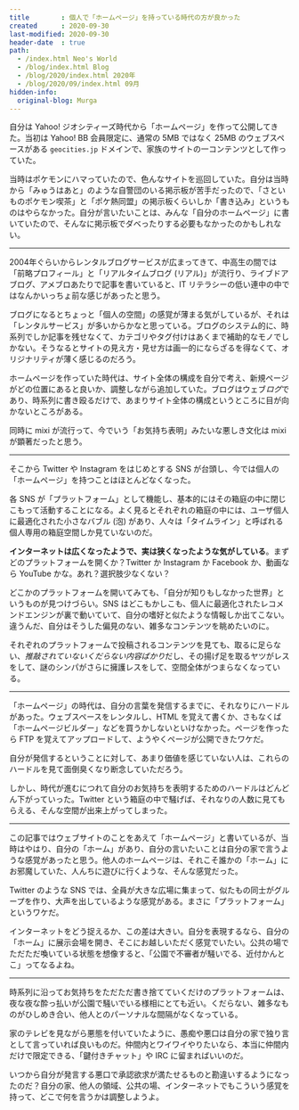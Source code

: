 ```yaml
---
title        : 個人で「ホームページ」を持っている時代の方が良かった
created      : 2020-09-30
last-modified: 2020-09-30
header-date  : true
path:
  - /index.html Neo's World
  - /blog/index.html Blog
  - /blog/2020/index.html 2020年
  - /blog/2020/09/index.html 09月
hidden-info:
  original-blog: Murga
---
```


自分は Yahoo! ジオシティーズ時代から「ホームページ」を作って公開してきた。当初は Yahoo! BB 会員限定に、通常の 5MB ではなく 25MB のウェブスペースがある `geocities.jp` ドメインで、家族のサイトの一コンテンツとして作っていた。

当時はポケモンにハマっていたので、色んなサイトを巡回していた。自分は当時から「みゅうはあと」のような自警団のいる掲示板が苦手だったので、「さといものポケモン喫茶」と「ポケ熱同盟」の掲示板くらいしか「書き込み」というものはやらなかった。自分が言いたいことは、みんな「自分のホームページ」に書いていたので、そんなに掲示板でダベったりする必要もなかったのかもしれない。

---

2004年ぐらいからレンタルブログサービスが広まってきて、中高生の間では「前略プロフィール」と「リアルタイムブログ (リアル)」が流行り、ライブドアブログ、アメブロあたりで記事を書いていると、IT リテラシーの低い連中の中ではなんかいっちょ前な感じがあったと思う。

ブログになるとちょっと「個人の空間」の感覚が薄まる気がしているが、それは「レンタルサービス」が多いからかなと思っている。ブログのシステム的に、時系列でしか記事を残せなくて、カテゴリやタグ付けはあくまで補助的なモノでしかない。そうなるとサイトの見え方・見せ方は画一的にならざるを得なくて、オリジナリティが薄く感じるのだろう。

ホームページを作っていた時代は、サイト全体の構成を自分で考え、新規ページがどの位置にあると良いか、調整しながら追加していた。ブログはウェブ*ログ*であり、時系列に書き殴るだけで、あまりサイト全体の構成というところに目が向かないところがある。

同時に mixi が流行って、今でいう「お気持ち表明」みたいな悪しき文化は mixi が顕著だったと思う。

---

そこから Twitter や Instagram をはじめとする SNS が台頭し、今では個人の「ホームページ」を持つことはほとんどなくなった。

各 SNS が「プラットフォーム」として機能し、基本的にはその箱庭の中に閉じこもって活動することになる。よく見るとそれぞれの箱庭の中には、ユーザ個人に最適化された小さなバブル (泡) があり、人々は「タイムライン」と呼ばれる個人専用の箱庭空間しか見ていないのだ。

**インターネットは広くなったようで、実は狭くなったような気がしている**。まずどのプラットフォームを開くか？Twitter か Instagram か Facebook か、動画なら YouTube かな。あれ？選択肢少なくない？

どこかのプラットフォームを開いてみても、「自分が知りもしなかった世界」というものが見つけづらい。SNS はどこもかしこも、個人に最適化されたレコメンドエンジンが裏で動いていて、自分の嗜好と似たような情報しか出てこない。違うんだ、自分はそうした偏見のない、雑多なコンテンツを眺めたいのに。

それぞれのプラットフォームで投稿されるコンテンツを見ても、取るに足らない、*推敲されていないくだらない内容ばかり*だし、その揚げ足を取るヤツがレスをして、謎のシンパがさらに擁護レスをして、空間全体がつまらなくなっている。

---

「ホームページ」の時代は、自分の言葉を発信するまでに、それなりにハードルがあった。ウェブスペースをレンタルし、HTML を覚えて書くか、さもなくば「ホームページビルダー」などを買うかしないといけなかった。ページを作ったら FTP を覚えてアップロードして、ようやくページが公開できたワケだ。

自分が発信するということに対して、あまり価値を感じていない人は、これらのハードルを見て面倒臭くなり断念していただろう。

しかし、時代が進むにつれて自分のお気持ちを表明するためのハードルはどんどん下がっていった。Twitter という箱庭の中で騒げば、それなりの人数に見てもらえる、そんな空間が出来上がってしまった。

---

この記事ではウェブサイトのことをあえて「ホームページ」と書いているが、当時はやはり、自分の「ホーム」があり、自分の言いたいことは自分の家で言うような感覚があったと思う。他人のホームページは、それこそ誰かの「ホーム」にお邪魔していた、人んちに遊びに行くような、そんな感覚だった。

Twitter のような SNS では、全員が大きな広場に集まって、似たもの同士がグループを作り、大声を出しているような感覚がある。まさに「プラットフォーム」というワケだ。

インターネットをどう捉えるか、この差は大きい。自分を表現するなら、自分の「ホーム」に展示会場を開き、そこにお越しいただく感覚でいたい。公共の場でただただ喚いている状態を想像すると、「公園で不審者が騒いでる、近付かんとこ」ってなるよね。

---

時系列に沿ってお気持ちをただただ書き捨てていくだけのプラットフォームは、夜な夜な酔っ払いが公園で騒いでいる様相にとても近い。くだらない、雑多なものがひしめき合い、他人とのパーソナルな間隔がなくなっている。

家のテレビを見ながら悪態を付いていたように、愚痴や悪口は自分の家で独り言として言っていれば良いものだ。仲間内とワイワイやりたいなら、本当に仲間内だけで限定できる、「鍵付きチャット」や IRC に留まればいいのだ。

いつから自分が発言する悪口で承認欲求が満たせるものと勘違いするようになったのだ？自分の家、他人の領域、公共の場、インターネットでもこういう感覚を持って、どこで何を言うかは調整しようよ。
